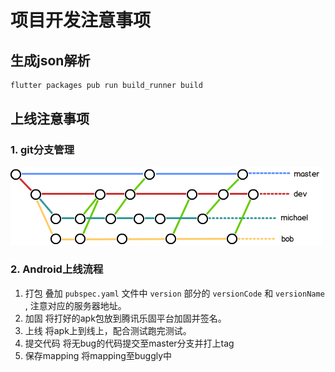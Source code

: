 # 项目开发注意事项


## 生成json解析

```bash
flutter packages pub run build_runner build
```

## 上线注意事项

### 1. git分支管理

![分支管理策略](./branch_manage_tactics.png)

### 2. Android上线流程

1. 打包
    叠加 `pubspec.yaml` 文件中 `version` 部分的 `versionCode` 和 `versionName` , 注意对应的服务器地址。
2. 加固
    将打好的apk包放到腾讯乐固平台加固并签名。
3. 上线
    将apk上到线上，配合测试跑完测试。
4. 提交代码
    将无bug的代码提交至master分支并打上tag
5. 保存mapping
    将mapping至buggly中